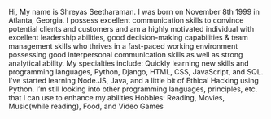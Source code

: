 Hi,
My name is Shreyas Seetharaman. I was born on November 8th 1999 in Atlanta, Georgia. I possess excellent communication skills to convince potential clients and customers and am a highly motivated individual with excellent leadership abilities, good decision-making capabilities & team management skills who thrives in a fast-paced working environment possessing good interpersonal communication skills as well as strong analytical ability. My specialties include: Quickly learning new skills and programming languages, Python, Django, HTML, CSS, JavaScript, and SQL. I've started learning Node.JS, Java, and a little bit of Ethical Hacking using Python. I’m still looking into other programming languages, principles, etc. that I can use to enhance my abilities Hobbies: Reading, Movies, Music(while reading), Food, and Video Games
